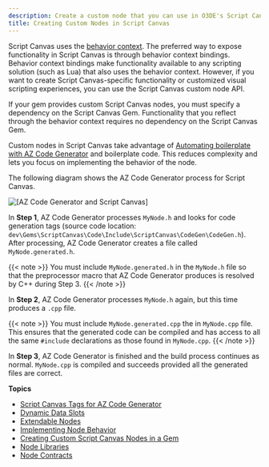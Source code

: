 ```yaml
---
description: Create a custom node that you can use in O3DE's Script Canvas.
title: Creating Custom Nodes in Script Canvas
---
```


Script Canvas uses the [behavior context](/docs/userguide/components/entity-system-reflection-behavior-context.md). The preferred way to expose functionality in Script Canvas is through behavior context bindings. Behavior context bindings make functionality available to any scripting solution (such as Lua) that also uses the behavior context. However, if you want to create Script Canvas-specific functionality or customized visual scripting experiences, you can use the Script Canvas custom node API.

If your gem provides custom Script Canvas nodes, you must specify a dependency on the Script Canvas Gem. Functionality that you reflect through the behavior context requires no dependency on the Script Canvas Gem.

Custom nodes in Script Canvas take advantage of [Automating boilerplate with AZ Code Generator](/docs/user-guide/engine/codegen/intro.md) and boilerplate code. This reduces complexity and lets you focus on implementing the behavior of the node.

The following diagram shows the AZ Code Generator process for Script Canvas.

![\[AZ Code Generator and Script Canvas\]](/images/user-guide/scripting/script-canvas/script-canvas-custom-nodes-1.png)

In **Step 1**, AZ Code Generator processes `MyNode.h` and looks for code generation tags \(source code location: `dev\Gems\ScriptCanvas\Code\Include\ScriptCanvas\CodeGen\CodeGen.h`\). After processing, AZ Code Generator creates a file called `MyNode.generated.h`.

{{< note >}}
You must include `MyNode.generated.h` in the `MyNode.h` file so that the preprocessor macro that AZ Code Generator produces is resolved by C++ during Step 3.
{{< /note >}}

In **Step 2**, AZ Code Generator processes `MyNode.h` again, but this time produces a `.cpp` file.

{{< note >}}
You must include `MyNode.generated.cpp` the in `MyNode.cpp` file. This ensures that the generated code can be compiled and has access to all the same `#include` declarations as those found in `MyNode.cpp`.
{{< /note >}}

In **Step 3**, AZ Code Generator is finished and the build process continues as normal. `MyNode.cpp` is compiled and succeeds provided all the generated files are correct.

**Topics**
+ [Script Canvas Tags for AZ Code Generator](/docs/user-guide/engine/scripting/script-canvas/tags.md)
+ [Dynamic Data Slots](/docs/user-guide/scripting/script-canvas/custom-nodes-dynamic-data.md)
+ [Extendable Nodes](/docs/user-guide/engine/scripting/script-canvas/extensions.md)
+ [Implementing Node Behavior](/docs/userguide/scripting/scriptcanvas/custom-nodes-implementing-behavior.md)
+ [Creating Custom Script Canvas Nodes in a Gem](/docs/userguide/scripting/scriptcanvas/custom-nodes-gem.md)
+ [Node Libraries](/docs/user-guide/engine/scripting/script-canvas/node-libraries.md)
+ [Node Contracts](/docs/userguide/scripting/scriptcanvas/custom-nodes-node-contracts.md)

